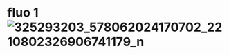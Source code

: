 # fluo 1![325293203_578062024170702_2210802326906741179_n](https://user-images.githubusercontent.com/121929233/214767280-e1e9880f-2284-49c5-b6d5-2754cd61ef03.jpg)
